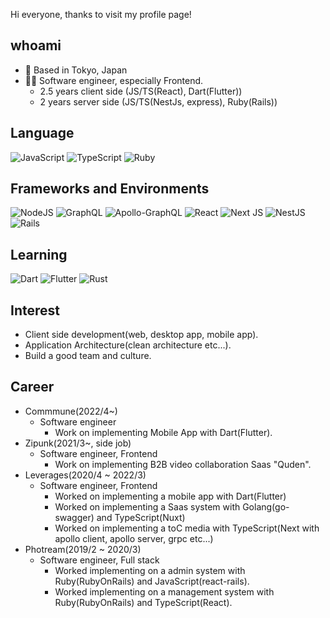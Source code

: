 Hi everyone, thanks to visit my profile page!

## whoami
- 📍 Based in Tokyo, Japan
- 👨‍💻 Software engineer, especially Frontend. 
  - 2.5 years client side (JS/TS(React), Dart(Flutter))
  - 2 years server side (JS/TS(NestJs, express), Ruby(Rails))

## Language
![JavaScript](https://img.shields.io/badge/javascript-%23323330.svg?style=for-the-badge&logo=javascript&logoColor=%23F7DF1E)
![TypeScript](https://img.shields.io/badge/typescript-%23007ACC.svg?style=for-the-badge&logo=typescript&logoColor=white)
![Ruby](https://img.shields.io/badge/ruby-%23CC342D.svg?style=for-the-badge&logo=ruby&logoColor=white)

## Frameworks and Environments
![NodeJS](https://img.shields.io/badge/node.js-6DA55F?style=for-the-badge&logo=node.js&logoColor=white)
![GraphQL](https://img.shields.io/badge/-GraphQL-E10098?style=for-the-badge&logo=graphql&logoColor=white)
![Apollo-GraphQL](https://img.shields.io/badge/-ApolloGraphQL-311C87?style=for-the-badge&logo=apollo-graphql)
![React](https://img.shields.io/badge/react-%2320232a.svg?style=for-the-badge&logo=react&logoColor=%2361DAFB)
![Next JS](https://img.shields.io/badge/Next-black?style=for-the-badge&logo=next.js&logoColor=white)
![NestJS](https://img.shields.io/badge/nestjs-%23E0234E.svg?style=for-the-badge&logo=nestjs&logoColor=white)
![Rails](https://img.shields.io/badge/rails-%23CC0000.svg?style=for-the-badge&logo=ruby-on-rails&logoColor=white)

## Learning
![Dart](https://img.shields.io/badge/dart-%230175C2.svg?style=for-the-badge&logo=dart&logoColor=white)
![Flutter](https://img.shields.io/badge/Flutter-%2302569B.svg?style=for-the-badge&logo=Flutter&logoColor=white)
![Rust](https://img.shields.io/badge/rust-%23000000.svg?style=for-the-badge&logo=rust&logoColor=white)

## Interest
- Client side development(web, desktop app, mobile app).
- Application Architecture(clean architecture etc...).
- Build a good team and culture.

## Career
- Commmune(2022/4~)
  - Software engineer
    - Work on implementing Mobile App with Dart(Flutter).
- Zipunk(2021/3~, side job)
  - Software engineer, Frontend
    - Work on implementing B2B video collaboration Saas "Quden".
- Leverages(2020/4 ~ 2022/3)
  - Software engineer, Frontend
    - Worked on implementing a mobile app with Dart(Flutter)
    - Worked on implementing a Saas system with Golang(go-swagger) and TypeScript(Nuxt)
    - Worked on implementing a toC media with TypeScript(Next with apollo client, apollo server, grpc etc...)
- Photream(2019/2 ~ 2020/3)
  - Software engineer, Full stack
    - Worked implementing on a admin system with Ruby(RubyOnRails) and JavaScript(react-rails).
    - Worked implementing on a management system with Ruby(RubyOnRails) and TypeScript(React).

